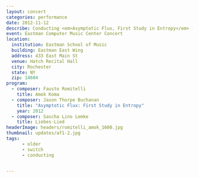 ```yaml
---
layout: concert
categories: performance
date: 2012-11-12
describe: Conducting <em>Asymptotic Flux, First Study in Entropy</em> (2012) and Fausto Romitelli's <em>Amok Koma</em>, [Switch~ Ensemble].
event: Eastman Computer Music Center Concert
location:
  institution: Eastman School of Music
  building: Eastman East Wing
  address: 433 East Main St
  venue: Hatch Recital Hall
  city: Rochester
  state: NY
  zip: 14604
program:
  - composer: Fausto Romitelli
    title: Amok Koma
  - composer: Jason Thorpe Buchanan
    title: "Asymptotic Flux: First Study in Entropy"
    year: 2012
  - composer: Sascha Lino Lemke
    title: Liebes-Lied
headerImage: headers/romitelli_amok_1600.jpg
thumbnail: updates/af1-2.jpg
tags:
      - older
      - switch
      - conducting


---
```

